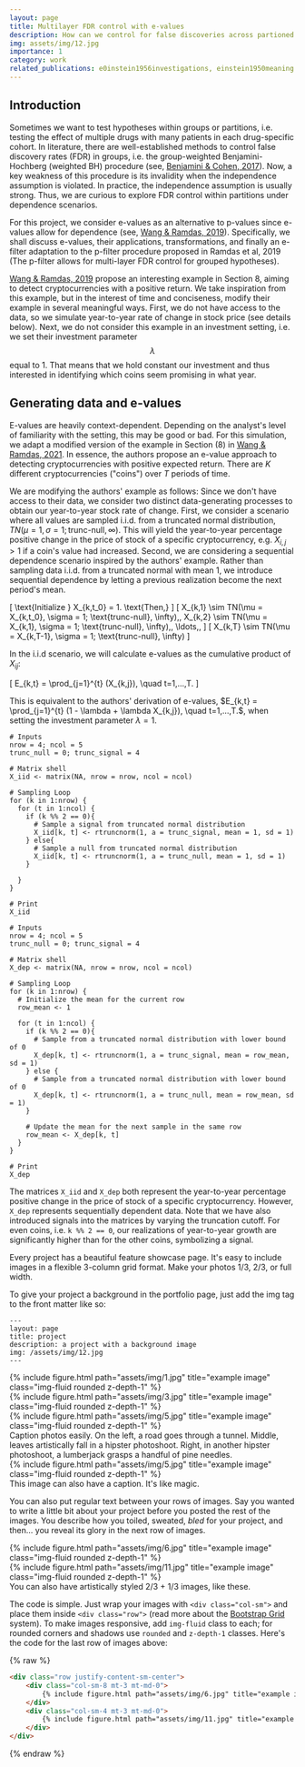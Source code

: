 ```yaml
---
layout: page
title: Multilayer FDR control with e-values
description: How can we control for false discoveries across partioned data?
img: assets/img/12.jpg
importance: 1
category: work
related_publications: e0instein1956investigations, einstein1950meaning
---
```


## Introduction

Sometimes we want to test hypotheses within groups or partitions, i.e. testing the effect of multiple drugs with many patients in each drug-specific cohort. In literature, there are well-established methods to control false discovery rates (FDR) in groups, i.e. the group-weighted Benjamini-Hochberg (weighted BH) procedure (see, [Benjamini & Cohen, 2017](https://academic.oup.com/biostatistics/article/18/1/91/2555340)). Now, a key weakness of this procedure is its invalidity when the independence assumption is violated. In practice, the independence assumption is usually strong. Thus, we are curious to explore FDR control within partitions under dependence scenarios. 

For this project, we consider e-values as an alternative to p-values since e-values allow for dependence (see, [Wang & Ramdas, 2019](https://academic.oup.com/jrsssb/article/84/3/822/7056146)). Specifically, we shall discuss e-values, their applications, transformations, and finally an e-filter adaptation to the p-filter procedure proposed in Ramdas et al, 2019 (The p-filter allows for multi-layer FDR control for grouped hypotheses).

[Wang & Ramdas, 2019](https://academic.oup.com/jrsssb/article/84/3/822/7056146) propose an interesting example in Section 8, aiming to detect cryptocurrencies with a positive return. We take inspiration from this example, but in the interest of time and conciseness, modify their example in several meaningful ways. First, we do not have access to the data, so we simulate year-to-year rate of change in stock price (see details below). Next, we do not consider this example in an investment setting, i.e. we set their investment parameter $$ \lambda $$ equal to 1. That means that we hold constant our investment and thus interested in identifying which coins seem promising in what year.

## Generating data and e-values

E-values are heavily context-dependent. Depending on the analyst's level of familiarity with the setting, this may be good or bad. For this simulation, we adapt a modified version of the example in Section (8) in [Wang & Ramdas, 2021](https://academic.oup.com/jrsssb/article/84/3/822/7056146). In essence, the authors propose an e-value approach to detecting cryptocurrencies with positive expected return. There are $K$ different cryptocurrencies ("coins") over $T$ periods of time.

We are modifying the authors' example as follows: Since we don't have access to their data, we consider two distinct data-generating processes to obtain our year-to-year stock rate of change. First, we consider a scenario where all values are sampled i.i.d. from a truncated normal distribution, $TN(\mu = 1,\sigma = 1;\text{trunc-null},\infty)$. This will yield the year-to-year percentage positive change in the price of stock of a specific cryptocurrency, e.g. $X_{i,j} > 1$ if a coin's value had increased. Second, we are considering a sequential dependence scenario inspired by the authors' example. Rather than sampling data i.i.d. from a truncated normal with mean 1, we introduce sequential dependence by letting a previous realization become the next period's mean.

\[
\text{Initialize } X_{k,t_0} = 1. \text{Then,} 
\]
\[
X_{k,1} \sim TN(\mu = X_{k,t_0}, \sigma = 1; \text{trunc-null}, \infty),\, X_{k,2} \sim TN(\mu = X_{k,1}, \sigma = 1; \text{trunc-null}, \infty),\, \ldots,\, 
\]
\[
X_{k,T} \sim TN(\mu = X_{k,T-1}, \sigma = 1; \text{trunc-null}, \infty)
\]

In the i.i.d scenario, we will calculate e-values as the cumulative product of $X_{ij}$: 

\[
E_{k,t} = \prod_{j=1}^{t} (X_{k,j}), \quad t=1,...,T.
\]

This is equivalent to the authors' derivation of e-values, $E_{k,t} = \prod_{j=1}^{t} (1 - \lambda + \lambda X_{k,j}), \quad t=1,...,T.$, when setting the investment parameter $\lambda = 1$.


```{r}
# Inputs
nrow = 4; ncol = 5
trunc_null = 0; trunc_signal = 4

# Matrix shell
X_iid <- matrix(NA, nrow = nrow, ncol = ncol)

# Sampling Loop
for (k in 1:nrow) {
  for (t in 1:ncol) {
    if (k %% 2 == 0){
      # Sample a signal from truncated normal distribution
      X_iid[k, t] <- rtruncnorm(1, a = trunc_signal, mean = 1, sd = 1)
    } else{
      # Sample a null from truncated normal distribution
      X_iid[k, t] <- rtruncnorm(1, a = trunc_null, mean = 1, sd = 1)
    }
    
  }
}

# Print
X_iid
```

```{r}
# Inputs
nrow = 4; ncol = 5
trunc_null = 0; trunc_signal = 4

# Matrix shell
X_dep <- matrix(NA, nrow = nrow, ncol = ncol)

# Sampling Loop
for (k in 1:nrow) {
  # Initialize the mean for the current row
  row_mean <- 1
  
  for (t in 1:ncol) {
    if (k %% 2 == 0){
      # Sample from a truncated normal distribution with lower bound of 0
      X_dep[k, t] <- rtruncnorm(1, a = trunc_signal, mean = row_mean, sd = 1)
    } else {
      # Sample from a truncated normal distribution with lower bound of 0
      X_dep[k, t] <- rtruncnorm(1, a = trunc_null, mean = row_mean, sd = 1)
    }
    
    # Update the mean for the next sample in the same row
    row_mean <- X_dep[k, t]
  }
}

# Print
X_dep
```

The matrices `X_iid` and `X_dep` both represent the year-to-year percentage positive change in the price of stock of a specific cryptocurrency. However, `X_dep` represents sequentially dependent data. Note that we have also introduced signals into the matrices by varying the truncation cutoff. For even coins, i.e. `k %% 2 == 0`, our realizations of year-to-year growth are significantly higher than for the other coins, symbolizing a signal. 

















Every project has a beautiful feature showcase page.
It's easy to include images in a flexible 3-column grid format.
Make your photos 1/3, 2/3, or full width.

To give your project a background in the portfolio page, just add the img tag to the front matter like so:

    ---
    layout: page
    title: project
    description: a project with a background image
    img: /assets/img/12.jpg
    ---

<div class="row">
    <div class="col-sm mt-3 mt-md-0">
        {% include figure.html path="assets/img/1.jpg" title="example image" class="img-fluid rounded z-depth-1" %}
    </div>
    <div class="col-sm mt-3 mt-md-0">
        {% include figure.html path="assets/img/3.jpg" title="example image" class="img-fluid rounded z-depth-1" %}
    </div>
    <div class="col-sm mt-3 mt-md-0">
        {% include figure.html path="assets/img/5.jpg" title="example image" class="img-fluid rounded z-depth-1" %}
    </div>
</div>
<div class="caption">
    Caption photos easily. On the left, a road goes through a tunnel. Middle, leaves artistically fall in a hipster photoshoot. Right, in another hipster photoshoot, a lumberjack grasps a handful of pine needles.
</div>
<div class="row">
    <div class="col-sm mt-3 mt-md-0">
        {% include figure.html path="assets/img/5.jpg" title="example image" class="img-fluid rounded z-depth-1" %}
    </div>
</div>
<div class="caption">
    This image can also have a caption. It's like magic.
</div>

You can also put regular text between your rows of images.
Say you wanted to write a little bit about your project before you posted the rest of the images.
You describe how you toiled, sweated, *bled* for your project, and then... you reveal its glory in the next row of images.


<div class="row justify-content-sm-center">
    <div class="col-sm-8 mt-3 mt-md-0">
        {% include figure.html path="assets/img/6.jpg" title="example image" class="img-fluid rounded z-depth-1" %}
    </div>
    <div class="col-sm-4 mt-3 mt-md-0">
        {% include figure.html path="assets/img/11.jpg" title="example image" class="img-fluid rounded z-depth-1" %}
    </div>
</div>
<div class="caption">
    You can also have artistically styled 2/3 + 1/3 images, like these.
</div>


The code is simple.
Just wrap your images with `<div class="col-sm">` and place them inside `<div class="row">` (read more about the <a href="https://getbootstrap.com/docs/4.4/layout/grid/">Bootstrap Grid</a> system).
To make images responsive, add `img-fluid` class to each; for rounded corners and shadows use `rounded` and `z-depth-1` classes.
Here's the code for the last row of images above:

{% raw %}
```html
<div class="row justify-content-sm-center">
    <div class="col-sm-8 mt-3 mt-md-0">
        {% include figure.html path="assets/img/6.jpg" title="example image" class="img-fluid rounded z-depth-1" %}
    </div>
    <div class="col-sm-4 mt-3 mt-md-0">
        {% include figure.html path="assets/img/11.jpg" title="example image" class="img-fluid rounded z-depth-1" %}
    </div>
</div>
```
{% endraw %}
